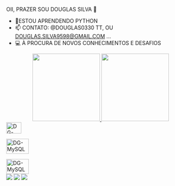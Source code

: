 OII, PRAZER SOU DOUGLAS SILVA 👋


- 🌱ESTOU APRENDENDO PYTHON
- 📫 CONTATO: @DOUGLAS0330 TT, OU DOUGLAS.SILVA9598@GMAIL.COM ...
- 💻 À PROCURA DE NOVOS CONHECIMENTOS E DESAFIOS

<div align="center">
  <a href="https://github.com/DGsilva2">
  <img height="180em" src="https://github-readme-stats.vercel.app/api?username=DGsilva2&show_icons=true&theme=dark&include_all_commits=true&count_private=true"/>
  <img height="180em" src="https://github-readme-stats.vercel.app/api/top-langs/?username=DGsilva2&layout=compact&langs_count=7&theme=dark"/>
</div>
<div>
  <img align="center" alt="DG-Python" height="30" width="40" src="https://raw.githubusercontent.com/devicons/devicon/master/icons/python/python-    
   original.svg">

  <img align="center" alt="DG-MySQL" height="40" width="60" src="https://cdn.jsdelivr.net/gh/devicons/devicon/icons/mysql/mysql-original-      
   wordmark.svg" />


  <img align="center" alt="DG-MySQL" height="40" width="60" src="https://cdn.jsdelivr.net/gh/devicons/devicon/icons/postgresql/postgresql-              original.svg" />
 </div>
 <a href="https://instagram.com/douglas_silva602" target="_blank"><img src="https://img.shields.io/badge/-Instagram-%23E4405F?style=for-the-badge&logo=instagram&logoColor=white" target="_blank"></a> <a href="https://www.linkedin.com/in/https://www.linkedin.com/in/douglas-silva-273a631a6" target="_blank"><img src="https://img.shields.io/badge/-LinkedIn-%230077B5?style=for-the-badge&logo=linkedin&logoColor=white" target="_blank"></a> <a href="https://twitter.com/in/https://twitter.com/in/@Douglas0330" target="_blank"><img src="https://img.shields.io/badge/Twitter-1DA1F2?style=for-the-badge&logo=twitter&logoColor=white"></a> 
          
